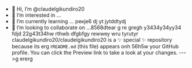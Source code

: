  - 👋 Hi, I’m @claudelgikundiro20
- 👀 I’m interested in ...
- 🌱 I’m currently learning ... рекje6 dj yt jytddtydj
- 💞️ I’m looking to collaborate on ...8568dtear g re gregh y3434y34yy34  fdjd
22g43t34hw rthwb dfgbfgy rewwey wru tyrutyr
claudelgikundiro20/claudelgikundiro20 is a ✨ special ✨ repository because its erg r`README.md` (this file) appears onh 56h5w your GitHub profile.
You can click the Preview link to take a look at your changes.
--->g ererg
